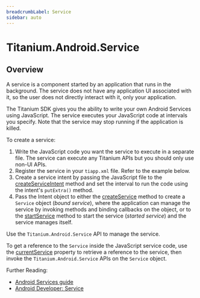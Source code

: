 ```yaml
---
breadcrumbLabel: Service
sidebar: auto
---
```


# Titanium.Android.Service

<ProxySummary/>

## Overview

A service is a component started by an application that runs in the background. The service
does not have any application UI associated with it, so the user does not directly interact
with it, only your application.

The Titanium SDK gives you the ability to write your own Android Services using JavaScript.
The service executes your JavaScript code at intervals you specify.  Note that the service
may stop running if the application is killed.

To create a service:

  1. Write the JavaScript code you want the service to execute in a separate file.
     The service can execute any Titanium APIs but you should only use non-UI APIs.
  2. Register the service in your `tiapp.xml` file. Refer to the example below.
  3. Create a service intent by passing the JavaScript file to
     the [createServiceIntent](Titanium.Android.createServiceIntent) method and set the interval to run the
     code using the intent's `putExtra()` method.
  4. Pass the Intent object to either the [createService](Titanium.Android.createService) method
     to create a `Service` object (*bound service*), where the application can
     manage the service by invoking methods and binding callbacks on the object,
     or to the [startService](Titanium.Android.startService) method to start the service (*started service*)
     and the service manages itself.

Use the `Titanium.Android.Service` API to manage the service.

To get a reference to the `Service` inside the JavaScript service code, use the
[currentService](Titanium.Android.currentService) property to retrieve a reference to the service,
then invoke the `Titanium.Android.Service` APIs on the `Service` object.

Further Reading:

  * [Android Services guide](https://docs.appcelerator.com/platform/latest/#!/guide/Android_Services)
  * [Android Developer: Service](https://developer.android.com/reference/android/app/Service.html)

<ApiDocs/>
